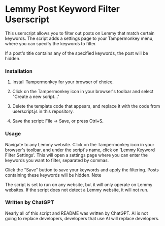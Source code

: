 # Lemmy Post Keyword Filter Userscript

This userscript allows you to filter out posts on Lemmy that match certain keywords. The script adds a settings page to your Tampermonkey menu, where you can specify the keywords to filter. 

If a post's title contains any of the specified keywords, the post will be hidden.

### Installation

1. Install Tampermonkey for your browser of choice.

2. Click on the Tampermonkey icon in your browser's toolbar and select "Create a new script..."

3. Delete the template code that appears, and replace it with the code from userscript.js in this repository.

4. Save the script: File -> Save, or press Ctrl+S.

### Usage

Navigate to any Lemmy website. Click on the Tampermonkey icon in your browser's toolbar, and under the script's name, click on 'Lemmy Keyword Filter Settings'. This will open a settings page where you can enter the keywords you want to filter, separated by commas.

Click the "Save" button to save your keywords and apply the filtering. Posts containing these keywords will be hidden.
Note

The script is set to run on any website, but it will only operate on Lemmy websites. If the script does not detect a Lemmy website, it will not run.

### Written by ChatGPT

Nearly all of this script and README was written by ChatGPT. AI is not going to replace developers, developers that use AI will replace developers.
